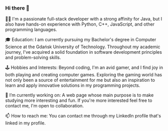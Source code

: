 ### Hi there 👋
👩‍💻 I'm a passionate full-stack developer with a strong affinity for Java, but I also have hands-on experience with Python, C++, JavaScript, and other programming languages.

🎓 Education:
I am currently pursuing my Bachelor's degree in Computer Science at the Gdańsk University of Technology. Throughout my academic journey, I've acquired a solid foundation in software development principles and problem-solving skills.

🕹️ Hobbies and Interests:
Beyond coding, I'm an avid gamer, and I find joy in both playing and creating computer games. Exploring the gaming world has not only been a source of entertainment for me but also an inspiration to learn and apply innovative solutions in my programming projects.

🔭 I’m currently working on:
A web page whose main purpose is to make studying more interesting and fun. If you're more interested feel free to contact me, I'm open to collaboration.

📫 How to reach me:
You can contact me through my LinkedIn profile that's linked in my profile.
<!--
**iben0402/iben0402** is a ✨ _special_ ✨ repository because its `README.md` (this file) appears on your GitHub profile.

Here are some ideas to get you started:

- 🔭 I’m currently working on ...
- 🌱 I’m currently learning ...
- 👯 I’m looking to collaborate on ...
- 🤔 I’m looking for help with ...
- 💬 Ask me about ...
- 📫 How to reach me: ...
- 😄 Pronouns: ...
- ⚡ Fun fact: ...
-->
